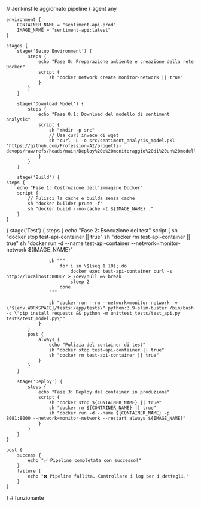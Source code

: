 // Jenkinsfile aggiornato
pipeline {
    agent any

    environment {
        CONTAINER_NAME = "sentiment-api-prod"
        IMAGE_NAME = "sentiment-api:latest"
    }

    stages {
        stage('Setup Environment') {
            steps {
                echo "Fase 0: Preparazione ambiente e creazione della rete Docker"
                script {
                    sh "docker network create monitor-network || true"
                }
            }
        }

        stage('Download Model') {
            steps {
                echo "Fase 0.1: Download del modello di sentiment analysis"
                script {
                    sh "mkdir -p src"
                    // Usa curl invece di wget
                    sh "curl -L -o src/sentiment_analysis_model.pkl 'https://github.com/Profession-AI/progetti-devops/raw/refs/heads/main/Deploy%20e%20monitoraggio%20di%20un%20modello%20di%20sentiment%20analysis%20per%20recensioni/sentimentanalysismodel.pkl'"
                }
            }
        }

        stage('Build') {
    steps {
        echo "Fase 1: Costruzione dell'immagine Docker"
        script {
            // Pulisci la cache e builda senza cache
            sh "docker builder prune -f"
            sh "docker build --no-cache -t ${IMAGE_NAME} ."
        }
    }
}
        stage('Test') {
            steps {
                echo "Fase 2: Esecuzione dei test"
                script {
                    sh "docker stop test-api-container || true"
                    sh "docker rm test-api-container || true"
                    sh "docker run -d --name test-api-container --network=monitor-network ${IMAGE_NAME}"
                    
                    sh """
                        for i in \$(seq 1 10); do
                            docker exec test-api-container curl -s http://localhost:8000/ > /dev/null && break
                            sleep 2
                        done
                    """
                    
                    sh "docker run --rm --network=monitor-network -v \"${env.WORKSPACE}/tests:/app/tests\" python:3.9-slim-buster /bin/bash -c \"pip install requests && python -m unittest tests/test_api.py tests/test_model.py\""
                }
            }
            post {
                always {
                    echo "Pulizia del container di test"
                    sh "docker stop test-api-container || true"
                    sh "docker rm test-api-container || true"
                }
            }
        }

        stage('Deploy') {
            steps {
                echo "Fase 3: Deploy del container in produzione"
                script {
                    sh "docker stop ${CONTAINER_NAME} || true"
                    sh "docker rm ${CONTAINER_NAME} || true"
                    sh "docker run -d --name ${CONTAINER_NAME} -p 8081:8000 --network=monitor-network --restart always ${IMAGE_NAME}"
                }
            }
        }
    }

    post {
        success {
            echo "✅ Pipeline completata con successo!"
        }
        failure {
            echo "❌ Pipeline fallita. Controllare i log per i dettagli."
        }
    }
} # funzionante 
